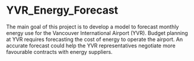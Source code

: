 # YVR_Energy_Forecast
The main goal of this project is to develop a model to forecast monthly energy use for the Vancouver International Airport (YVR).  Budget planning at YVR requires forecasting the cost of energy to operate the airport. An accurate forecast could help the YVR representatives negotiate more favourable contracts with energy suppliers.
